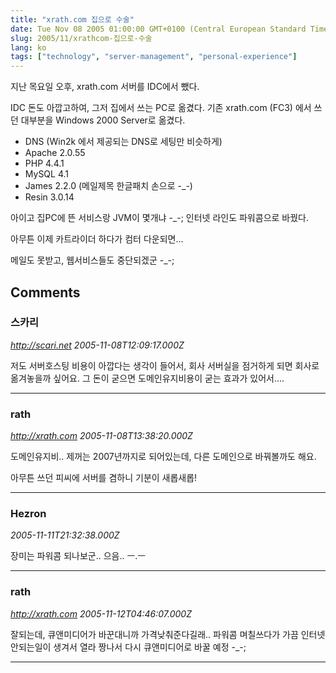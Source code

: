 ```yaml
---
title: "xrath.com 집으로 수술"
date: Tue Nov 08 2005 01:00:00 GMT+0100 (Central European Standard Time)
slug: 2005/11/xrathcom-집으로-수술
lang: ko
tags: ["technology", "server-management", "personal-experience"]
---
```


지난 목요일 오후, xrath.com 서버를 IDC에서 뺐다. 

IDC 돈도 아깝고하여, 그저 집에서 쓰는 PC로 옮겼다. 
기존 xrath.com (FC3) 에서 쓰던 대부분을 Windows 2000 Server로 옮겼다.

- DNS (Win2k 에서 제공되는 DNS로 세팅만 비슷하게)
- Apache 2.0.55
- PHP 4.4.1
- MySQL 4.1
- James 2.2.0 (메일제목 한글패치 손으로 -_-)
- Resin 3.0.14

아이고 집PC에 뜬 서비스랑 JVM이 몇개냐 -_-;
인터넷 라인도 파워콤으로 바꿨다.

아무튼 이제 카트라이더 하다가 컴터 다운되면...

메일도 못받고, 웹서비스들도 중단되겠군 -_-;

## Comments

### 스카리
*http://scari.net*
*2005-11-08T12:09:17.000Z*

저도 서버호스팅 비용이 아깝다는 생각이 들어서, 회사 서버실을 점거하게 되면 회사로 옮겨놓을까 싶어요. 그 돈이 굳으면 도메인유지비용이 굳는 효과가 있어서....

---

### rath
*http://xrath.com*
*2005-11-08T13:38:20.000Z*

도메인유지비.. 제꺼는 2007년까지로 되어있는데, 다른 도메인으로 바꿔볼까도 해요.

아무튼 쓰던 피씨에 서버를 겸하니 기분이 새롭새롭!

---

### Hezron
*2005-11-11T21:32:38.000Z*

장미는 파워콤 되나보군.. 으음.. ㅡ.ㅡ

---

### rath
*http://xrath.com*
*2005-11-12T04:46:07.000Z*

잘되는데, 큐앤미디어가 바꾼대니까 가격낮춰준다길래.. 파워콤 며칠쓰다가 가끔 인터넷 안되는일이 생겨서 열라 짱나서 다시 큐앤미디어로 바꿀 예정 -_-;

---
